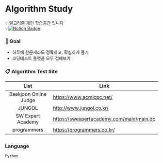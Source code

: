 # Algorithm Study 

💡 알고리즘 개인 학습공간 입니다 </br>
💡[![Notion Badge](https://img.shields.io/badge/Notion-EE8208?style=flat-square&logo=Notion&logoColor=white&link=https://picayune-perfume-061.notion.site/Algorithm-for-Coding-Test-cc4ea3da72ae49fe98072e1f3005981f?pvs=4)](https://picayune-perfume-061.notion.site/Algorithm-for-Coding-Test-cc4ea3da72ae49fe98072e1f3005981f?pvs=4)


### &#128640; Goal
- 하루에 한문제라도 정확하고, 확실하게 풀기
- 코딩테스트 플랫폼 모두 접해보기 

### &#128203; Algorithm Test Site

|         List          | Link                                       | 
| :-------------------: | ------------------------------------------ |    
| Baekjoon Online Judge | https://www.acmicpc.net/                   | 
|       JUNGOL          | http://www.jungol.co.kr/                   |   
|   SW Expert Academy   | https://swexpertacademy.com/main/main.do   |  
|   programmers   | https://programmers.co.kr/   |  

##
### Language

`Python`

